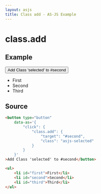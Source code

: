 ```yaml
---
layout: asjs
title: Class add - AS-JS Example
---
```


# class.add

## Example

<div class="row mt-30">
    <div class="col-md-6">
        <button type="button"
            data-as='{
                "click": {
                    "class.add": {
                        "target": "#second",
                        "class": "asjs-selected"
                    }
                }
            }'
        >Add Class 'selected' to #second</button>
    </div>
    <div class="col-md-6">
        <ul>
            <li id="first">First</li>
            <li id="second">Second</li>
            <li id="third">Third</li>
        </ul>
    </div>
</div>

## Source

``` html
<button type="button"
    data-as='{
        "click": {
            "class.add": {
                "target": "#second",
                "class": "asjs-selected"
            }
        }
    }'
>Add Class 'selected' to #second</button>

<ul>
    <li id="first">First</li>
    <li id="second">Second</li>
    <li id="third">Third</li>
</ul>

```